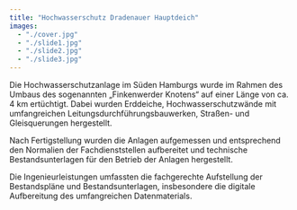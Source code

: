 ```yaml
---
title: "Hochwasserschutz Dradenauer Hauptdeich"
images:
  - "./cover.jpg"
  - "./slide1.jpg"
  - "./slide2.jpg"
  - "./slide3.jpg"
---
```



Die Hochwasserschutzanlage im Süden Hamburgs wurde im Rahmen des Umbaus des 
sogenannten „Finkenwerder Knotens“ auf einer Länge von ca. 4 km 
ertüchtigt. Dabei wurden Erddeiche, Hochwasserschutzwände mit 
umfangreichen Leitungsdurchführungsbauwerken, Straßen- und 
Gleisquerungen hergestellt.

Nach Fertigstellung wurden die Anlagen 
aufgemessen und entsprechend den Normalien der Fachdienststellen 
aufbereitet und technische Bestandsunterlagen für den Betrieb der 
Anlagen hergestellt.

Die Ingenieurleistungen umfassten die 
fachgerechte Aufstellung der Bestandspläne und Bestandsunterlagen, 
insbesondere die digitale Aufbereitung des umfangreichen Datenmaterials.